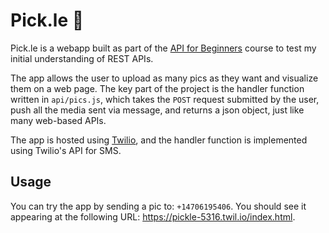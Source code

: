 # Pick.le 🥒

Pick.le is a webapp built as part of the [API for Beginners](https://www.freecodecamp.org/news/apis-for-beginners) course to test my initial understanding of REST APIs. 

The app allows the user to upload as many pics as they want and visualize them on a web page. The key part of the project is the handler function written in ```api/pics.js```, which takes the ```POST``` request submitted by the user, push all the media sent via message, and returns a json object, just like many web-based APIs.

The app is hosted using [Twilio](https://www.twilio.com), and the handler function is implemented using Twilio's API for SMS.

## Usage 

You can try the app by sending a pic to: ```+14706195406```. You should see it appearing at the following URL: https://pickle-5316.twil.io/index.html.

